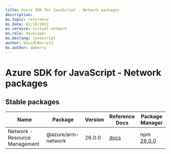 ```yaml
---
title: Azure SDK for JavaScript - Network packages
description: 
ms.topic: reference
ms.date: 02/10/2022
ms.service: virtual-network
ms.role: developer
ms.devlang: javascript
author: DavidCBerry13
ms.author: daberry
---
```


# Azure SDK for JavaScript - Network packages

## Stable packages

| Name                  | Package              | Version          | Reference Docs         | Package Manager                |
|-----------------------|----------------------|------------------|------------------------|--------------------------------|
| Network - Resource Management | @azure/arm-network | 26.0.0 | [docs](/azure/javascript/sdk/sdk-demo2/network/azure-arm-network/stable)  | npm [26.0.0](https://www.npmjs.com/package/%40azure%2Farm-network) |
 

 


 